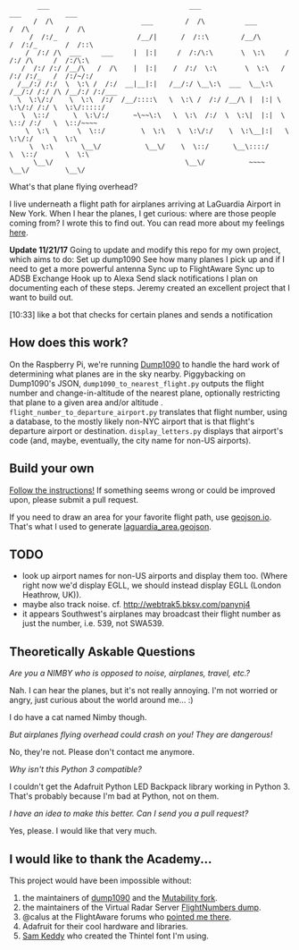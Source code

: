            ___                                   ___                        ___           ___     
          /  /\                      ___        /  /\          ___         /  /\         /  /\    
         /  /:/_                    /__/|      /  /::\        /__/\       /  /:/_       /  /::\   
        /  /:/ /\  ___     ___     |  |:|     /  /:/\:\       \  \:\     /  /:/ /\     /  /:/\:\  
       /  /:/ /:/ /__/\   /  /\    |  |:|    /  /:/  \:\       \  \:\   /  /:/ /:/_   /  /:/~/:/  
      /__/:/ /:/  \  \:\ /  /:/  __|__|:|   /__/:/ \__\:\  ___  \__\:\ /__/:/ /:/ /\ /__/:/ /:/___
      \  \:\/:/    \  \:\  /:/  /__/::::\   \  \:\ /  /:/ /__/\ |  |:| \  \:\/:/ /:/ \  \:\/:::::/
       \  \::/      \  \:\/:/      ~\~~\:\   \  \:\  /:/  \  \:\|  |:|  \  \::/ /:/   \  \::/~~~~ 
        \  \:\       \  \::/         \  \:\   \  \:\/:/    \  \:\__|:|   \  \:\/:/     \  \:\     
         \  \:\       \__\/           \__\/    \  \::/      \__\::::/     \  \::/       \  \:\    
          \__\/                                 \__\/           ~~~~       \__\/         \__\/    


What's that plane flying overhead? 

I live underneath a flight path for airplanes arriving at LaGuardia Airport in New York. When I hear the planes, I get curious: where are those people coming from? I wrote this to find out. You can read more about my feelings [here](http://jeremybmerrill.com/blog/2016/01/flyover.html).

**Update 11/21/17**
Going to update and modify this repo for my own project, which aims to do:
Set up dump1090
See how many planes I pick up and if I need to get a more powerful antenna
Sync up to FlightAware
Sync up to ADSB Exchange
Hook up to Alexa
Send slack notifications
I plan on documenting each of these steps. 
Jeremy created an excellent project that I want to build out. 


[10:33] 
like a bot that checks for certain planes and sends a notification

How does this work?
-------------------

On the Raspberry Pi, we're running [Dump1090](https://github.com/mutability/dump1090) to handle the hard work of determining what planes are in the sky nearby. Piggybacking on Dump1090's JSON, `dump1090_to_nearest_flight.py` outputs the flight number and change-in-altitude of the nearest plane, optionally restricting that plane to a given area and/or altitude . `flight_number_to_departure_airport.py` translates that flight number, using a database, to the mostly likely non-NYC airport that is that flight's departure airport or destination. `display_letters.py` displays that airport's code (and, maybe, eventually, the city name for non-US airports). 

Build your own
---------------

[Follow the instructions!](/instructions.md) If something seems wrong or could be improved upon, please submit a pull request.

If you need to draw an area for your favorite flight path, use [geojson.io](http://geojson.io). That's what I used to generate [laguardia_area.geojson](laguardia_area.geojson).

TODO
----
- look up airport names for non-US airports and display them too. (Where right now we'd display EGLL, we should instead display EGLL (London Heathrow, UK)).
- maybe also track noise. cf. http://webtrak5.bksv.com/panynj4
- it appears Southwest's airplanes may broadcast their flight number as just the number, i.e. 539, not SWA539. 

Theoretically Askable Questions
-------------------------------

*Are you a NIMBY who is opposed to noise, airplanes, travel, etc.?*

Nah. I can hear the planes, but it's not really annoying. I'm not worried or angry, just curious about the world around me... :)

I do have a cat named Nimby though.

*But airplanes flying overhead could crash on you! They are dangerous!*

No, they're not. Please don't contact me anymore.

*Why isn't this Python 3 compatible?*

I couldn't get the Adafruit Python LED Backpack library working in Python 3. That's probably because I'm bad at Python, not on them.

*I have an idea to make this better. Can I send you a pull request?*

Yes, please. I would like that very much.

I would like to thank the Academy...
------------------------------------
This project would have been impossible without:

1. the maintainers of [dump1090](https://github.com/antirez/dump1090) and the [Mutability fork](https://github.com/mutability/dump1090).
2. the maintainers of the Virtual Radar Server [FlightNumbers dump](http://www.virtualradarserver.co.uk/FlightRoutes.aspx).
3. @calus at the FlightAware forums who [pointed me there](http://discussions.flightaware.com/ads-b-flight-tracking-f21/mapping-n-numbers-to-departure-airports-t36511.html).
4. Adafruit for their cool hardware and libraries.
5. [Sam Keddy](http://samkeddy.com/) who created the Thintel font I'm using.

